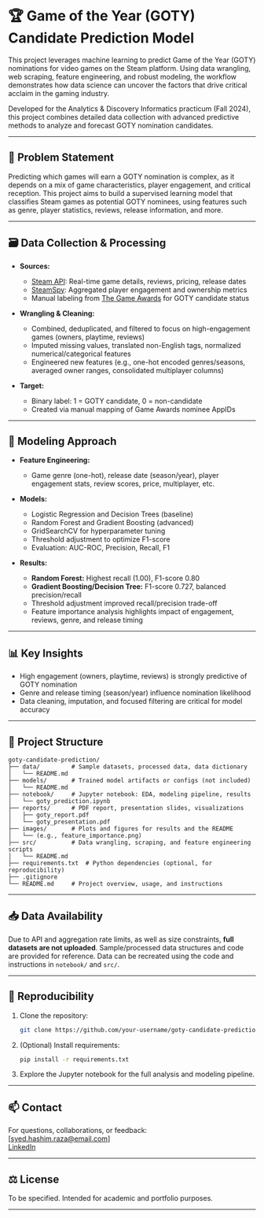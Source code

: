 # 🏆 Game of the Year (GOTY) Candidate Prediction Model

This project leverages machine learning to predict Game of the Year (GOTY) nominations for video games on the Steam platform. Using data wrangling, web scraping, feature engineering, and robust modeling, the workflow demonstrates how data science can uncover the factors that drive critical acclaim in the gaming industry.

Developed for the Analytics & Discovery Informatics practicum (Fall 2024), this project combines detailed data collection with advanced predictive methods to analyze and forecast GOTY nomination candidates.

---

## 📌 Problem Statement

Predicting which games will earn a GOTY nomination is complex, as it depends on a mix of game characteristics, player engagement, and critical reception. This project aims to build a supervised learning model that classifies Steam games as potential GOTY nominees, using features such as genre, player statistics, reviews, release information, and more.

---

## 🗃️ Data Collection & Processing

- **Sources:**  
  - [Steam API](https://partner.steamgames.com/doc/webapi_overview): Real-time game details, reviews, pricing, release dates  
  - [SteamSpy](https://steamspy.com/): Aggregated player engagement and ownership metrics  
  - Manual labeling from [The Game Awards](https://thegameawards.com/) for GOTY candidate status

- **Wrangling & Cleaning:**  
  - Combined, deduplicated, and filtered to focus on high-engagement games (owners, playtime, reviews)
  - Imputed missing values, translated non-English tags, normalized numerical/categorical features
  - Engineered new features (e.g., one-hot encoded genres/seasons, averaged owner ranges, consolidated multiplayer columns)

- **Target:**  
  - Binary label: 1 = GOTY candidate, 0 = non-candidate  
  - Created via manual mapping of Game Awards nominee AppIDs

---

## 🧠 Modeling Approach

- **Feature Engineering:**  
  - Game genre (one-hot), release date (season/year), player engagement stats, review scores, price, multiplayer, etc.

- **Models:**  
  - Logistic Regression and Decision Trees (baseline)  
  - Random Forest and Gradient Boosting (advanced)  
  - GridSearchCV for hyperparameter tuning  
  - Threshold adjustment to optimize F1-score  
  - Evaluation: AUC-ROC, Precision, Recall, F1

- **Results:**  
  - **Random Forest:** Highest recall (1.00), F1-score 0.80  
  - **Gradient Boosting/Decision Tree:** F1-score 0.727, balanced precision/recall  
  - Threshold adjustment improved recall/precision trade-off  
  - Feature importance analysis highlights impact of engagement, reviews, genre, and release timing

---

## 📊 Key Insights

- High engagement (owners, playtime, reviews) is strongly predictive of GOTY nomination
- Genre and release timing (season/year) influence nomination likelihood
- Data cleaning, imputation, and focused filtering are critical for model accuracy

---

## 📁 Project Structure

```
goty-candidate-prediction/
├── data/         # Sample datasets, processed data, data dictionary
│   └── README.md
├── models/       # Trained model artifacts or configs (not included)
│   └── README.md
├── notebook/     # Jupyter notebook: EDA, modeling pipeline, results
│   └── goty_prediction.ipynb
├── reports/      # PDF report, presentation slides, visualizations
│   ├── goty_report.pdf
│   └── goty_presentation.pdf
├── images/       # Plots and figures for results and the README
│   └── (e.g., feature_importance.png)
├── src/          # Data wrangling, scraping, and feature engineering scripts
│   └── README.md
├── requirements.txt  # Python dependencies (optional, for reproducibility)
├── .gitignore
└── README.md     # Project overview, usage, and instructions
```

---

## 📥 Data Availability

Due to API and aggregation rate limits, as well as size constraints, **full datasets are not uploaded**. Sample/processed data structures and code are provided for reference. Data can be recreated using the code and instructions in `notebook/` and `src/`.

---

## 📄 Reproducibility

1. Clone the repository:
   ```bash
   git clone https://github.com/your-username/goty-candidate-prediction.git
   ```
2. (Optional) Install requirements:
   ```bash
   pip install -r requirements.txt
   ```
3. Explore the Jupyter notebook for the full analysis and modeling pipeline.

---

## 📫 Contact

For questions, collaborations, or feedback:  
[syed.hashim.raza@email.com]  
[LinkedIn](https://www.linkedin.com/in/your-linkedin/)

---

## ⚖️ License

To be specified. Intended for academic and portfolio purposes.

---
